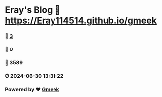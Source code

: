 # Eray's Blog :link: https://Eray114514.github.io/gmeek 
### :page_facing_up: [3](https://Eray114514.github.io/gmeek/tag.html) 
### :speech_balloon: 0 
### :hibiscus: 3589 
### :alarm_clock: 2024-06-30 13:31:22 
### Powered by :heart: [Gmeek](https://github.com/Meekdai/Gmeek)
